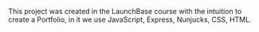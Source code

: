 This project was created in the LaunchBase course with the intuition to create a Portfolio, in it we use JavaScript, Express, Nunjucks, CSS, HTML.
